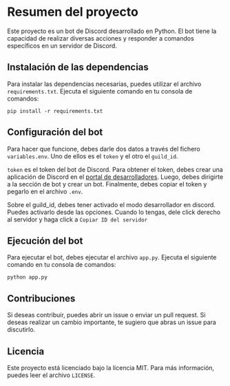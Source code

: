 # Resumen del proyecto

Este proyecto es un bot de Discord desarrollado en Python. El bot tiene la capacidad de realizar diversas acciones y responder a comandos específicos en un servidor de Discord.

## Instalación de las dependencias

Para instalar las dependencias necesarias, puedes utilizar el archivo `requirements.txt`. Ejecuta el siguiente comando en tu consola de comandos:
```
pip install -r requirements.txt
``` 

## Configuración del bot

Para hacer que funcione, debes darle dos datos a través del fichero `variables.env`. Uno de ellos es el `token` y el otro el `guild_id`.

`token` es el token del bot de Discord. Para obtener el token, debes crear una aplicación de Discord en el [portal de desarrolladores](https://discord.com/developers/applications). Luego, debes dirigirte a la sección de bot y crear un bot. Finalmente, debes copiar el token y pegarlo en el archivo `.env`.

Sobre el guild_id, debes tener activado el modo desarrollador en discord. Puedes activarlo desde las opciones. Cuando lo tengas, dele click derecho al servidor y haga click a `Copiar ID del servidor`

## Ejecución del bot

Para ejecutar el bot, debes ejecutar el archivo `app.py`. Ejecuta el siguiente comando en tu consola de comandos:
```
python app.py
``` 

## Contribuciones

Si deseas contribuir, puedes abrir un issue o enviar un pull request. Si deseas realizar un cambio importante, te sugiero que abras un issue para discutirlo.

## Licencia

Este proyecto está licenciado bajo la licencia MIT. Para más información, puedes leer el archivo `LICENSE`.